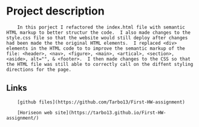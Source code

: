 # Project description
        
        In this porject I refactored the index.html file with semantic HTML markup to better structur the code.  I also made changes to the style.css file so that the website would still deploy after changes had been made the the original HTML elements.  I replaced <div> elements in the HTML code to to improve the semantic markup of the file: <header>, <nav>, <figure>, <main>, <artical>, <section>, <aside>, alt="", & <footer>.  I then made changes to the CSS so that the HTML file was still able to correctly call on the diffent styling directions for the page.  


## Links

        [github files](https://github.com/Tarbo13/First-HW-assignment)

        [Horiseon web site](https://tarbo13.github.io/First-HW-assignment/)
